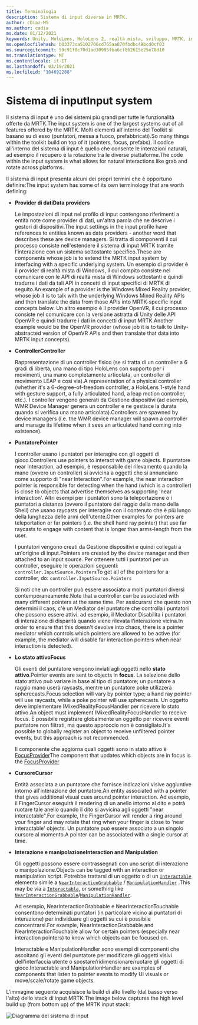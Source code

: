 ```yaml
---
title: Terminologia
description: Sistema di input diversa in MRTK.
author: cDiaz-MS
ms.author: cadia
ms.date: 01/12/2021
keywords: Unity, HoloLens, HoloLens 2, realtà mista, sviluppo, MRTK, input,
ms.openlocfilehash: b03373ca5102706cd765aa870fbdbc49bcd0cf03
ms.sourcegitcommit: 59c91f8c70d1ad30995fba6cf862615e25e78d10
ms.translationtype: MT
ms.contentlocale: it-IT
ms.lasthandoff: 03/19/2021
ms.locfileid: "104692288"
---
```

# <a name="input-system"></a><span data-ttu-id="e8d6e-104">Sistema di input</span><span class="sxs-lookup"><span data-stu-id="e8d6e-104">Input system</span></span>

<span data-ttu-id="e8d6e-105">Il sistema di input è uno dei sistemi più grandi per tutte le funzionalità offerte da MRTK.</span><span class="sxs-lookup"><span data-stu-id="e8d6e-105">The input system is one of the largest systems out of all features offered by the MRTK.</span></span>
<span data-ttu-id="e8d6e-106">Molti elementi all'interno del Toolkit si basano su di esso (puntatori, messa a fuoco, prefabbricati).</span><span class="sxs-lookup"><span data-stu-id="e8d6e-106">So many things within the toolkit build on top of it (pointers, focus, prefabs).</span></span> <span data-ttu-id="e8d6e-107">Il codice all'interno del sistema di input è quello che consente le interazioni naturali, ad esempio il recupero e la rotazione tra le diverse piattaforme.</span><span class="sxs-lookup"><span data-stu-id="e8d6e-107">The code within the input system is what allows for natural interactions like grab and rotate across platforms.</span></span>

<span data-ttu-id="e8d6e-108">Il sistema di input presenta alcuni dei propri termini che è opportuno definire:</span><span class="sxs-lookup"><span data-stu-id="e8d6e-108">The input system has some of its own terminology that are worth defining:</span></span>

- <span data-ttu-id="e8d6e-109">**Provider di dati**</span><span class="sxs-lookup"><span data-stu-id="e8d6e-109">**Data providers**</span></span>

    <span data-ttu-id="e8d6e-110">Le impostazioni di input nel profilo di input contengono riferimenti a entità note come provider di dati, un'altra parola che ne descrive i gestori di dispositivi.</span><span class="sxs-lookup"><span data-stu-id="e8d6e-110">The input settings in the input profile have references to entities known as data providers - another word that describes these are device managers.</span></span> <span data-ttu-id="e8d6e-111">Si tratta di componenti il cui processo consiste nell'estendere il sistema di input MRTK tramite l'interazione con un sistema sottostante specifico.</span><span class="sxs-lookup"><span data-stu-id="e8d6e-111">These are components whose job is to extend the MRTK input system by interfacing with a specific underlying system.</span></span> <span data-ttu-id="e8d6e-112">Un esempio di provider è il provider di realtà mista di Windows, il cui compito consiste nel comunicare con le API di realtà mista di Windows sottostanti e quindi tradurre i dati da tali API in concetti di input specifici di MRTK di seguito.</span><span class="sxs-lookup"><span data-stu-id="e8d6e-112">An example of a provider is the Windows Mixed Reality provider, whose job it is to talk with the underlying Windows Mixed Reality APIs and then translate the data from those APIs into MRTK-specific input concepts below.</span></span> <span data-ttu-id="e8d6e-113">Un altro esempio è il provider OpenVR, il cui processo consiste nel comunicare con la versione astratta di Unity delle API OpenVR e quindi tradurre i dati in concetti di input MRTK.</span><span class="sxs-lookup"><span data-stu-id="e8d6e-113">Another example would be the OpenVR provider (whose job it is to talk to Unity-abstracted version of OpenVR APIs and then translate that data into MRTK input concepts).</span></span>

- <span data-ttu-id="e8d6e-114">**Controller**</span><span class="sxs-lookup"><span data-stu-id="e8d6e-114">**Controller**</span></span>

    <span data-ttu-id="e8d6e-115">Rappresentazione di un controller fisico (se si tratta di un controller a 6 gradi di libertà, una mano di tipo HoloLens con supporto per i movimenti, una mano completamente articolata, un controller di movimento LEAP e così via).</span><span class="sxs-lookup"><span data-stu-id="e8d6e-115">A representation of a physical controller (whether it's a 6-degree-of-freedom controller, a HoloLens 1-style hand with gesture support, a fully articulated hand, a leap motion controller, etc.).</span></span> <span data-ttu-id="e8d6e-116">I controller vengono generati da Gestione dispositivi (ad esempio, WMR Device Manager genera un controller e ne gestisce la durata quando si verifica una mano articolata).</span><span class="sxs-lookup"><span data-stu-id="e8d6e-116">Controllers are spawned by device managers (i.e. the WMR device manager will spawn a controller and manage its lifetime when it sees an articulated hand coming into existence).</span></span>

- <span data-ttu-id="e8d6e-117">**Puntatore**</span><span class="sxs-lookup"><span data-stu-id="e8d6e-117">**Pointer**</span></span>

    <span data-ttu-id="e8d6e-118">I controller usano i puntatori per interagire con gli oggetti di gioco.</span><span class="sxs-lookup"><span data-stu-id="e8d6e-118">Controllers use pointers to interact with game objects.</span></span> <span data-ttu-id="e8d6e-119">Il puntatore near Interaction, ad esempio, è responsabile del rilevamento quando la mano (ovvero un controller) si avvicina a oggetti che si annunciano come supporto di "near Interaction".</span><span class="sxs-lookup"><span data-stu-id="e8d6e-119">For example, the near interaction pointer is responsible for detecting when the hand (which is a controller) is close to objects that advertise themselves as supporting 'near interaction'.</span></span> <span data-ttu-id="e8d6e-120">Altri esempi per i puntatori sono la teleportazione o i puntatori a distanza (ovvero il puntatore del raggio della mano della Shell) che usano raycasts per interagire con il contenuto che è più lungo della lunghezza delle armi dell'utente.</span><span class="sxs-lookup"><span data-stu-id="e8d6e-120">Other examples for pointers are teleportation or far pointers (i.e. the shell hand ray pointer) that use far raycasts to engage with content that is longer than arms-length from the user.</span></span>

    <span data-ttu-id="e8d6e-121">I puntatori vengono creati da Gestione dispositivi e quindi collegati a un'origine di input.</span><span class="sxs-lookup"><span data-stu-id="e8d6e-121">Pointers are created by the device manager and then attached to an input source.</span></span> <span data-ttu-id="e8d6e-122">Per ottenere tutti i puntatori per un controller, eseguire le operazioni seguenti: `controller.InputSource.Pointers`</span><span class="sxs-lookup"><span data-stu-id="e8d6e-122">To get all of the pointers for a controller, do: `controller.InputSource.Pointers`</span></span>

    <span data-ttu-id="e8d6e-123">Si noti che un controller può essere associato a molti puntatori diversi contemporaneamente.</span><span class="sxs-lookup"><span data-stu-id="e8d6e-123">Note that a controller can be associated with many different pointers at the same time.</span></span> <span data-ttu-id="e8d6e-124">Per assicurarsi che questo non determini il caos, c'è un Mediator del puntatore che controlla i puntatori che possono essere attivi. ad esempio, il Mediator Disabilita i puntatori di interazione di disparità quando viene rilevata l'interazione vicina.</span><span class="sxs-lookup"><span data-stu-id="e8d6e-124">In order to ensure that this doesn't devolve into chaos, there is a pointer mediator which controls which pointers are allowed to be active (for example, the mediator will disable far interaction pointers when near interaction is detected).</span></span>

- <span data-ttu-id="e8d6e-125">**Lo stato attivo**</span><span class="sxs-lookup"><span data-stu-id="e8d6e-125">**Focus**</span></span>

    <span data-ttu-id="e8d6e-126">Gli eventi del puntatore vengono inviati agli oggetti nello **stato attivo**.</span><span class="sxs-lookup"><span data-stu-id="e8d6e-126">Pointer events are sent to objects in **focus**.</span></span> <span data-ttu-id="e8d6e-127">La selezione dello stato attivo può variare in base al tipo di puntatore; un puntatore a raggio mano userà raycasts, mentre un puntatore poke utilizzerà spherecasts.</span><span class="sxs-lookup"><span data-stu-id="e8d6e-127">Focus selection will vary by pointer type; a hand ray pointer will use raycasts, while a poke pointer will use spherecasts.</span></span> <span data-ttu-id="e8d6e-128">Un oggetto deve implementare IMixedRealityFocusHandler per ricevere lo stato attivo.</span><span class="sxs-lookup"><span data-stu-id="e8d6e-128">An object must implement IMixedRealityFocusHandler to receive focus.</span></span> <span data-ttu-id="e8d6e-129">È possibile registrare globalmente un oggetto per ricevere eventi puntatore non filtrati, ma questo approccio non è consigliato.</span><span class="sxs-lookup"><span data-stu-id="e8d6e-129">It's possible to globally register an object to receive unfiltered pointer events, but this approach is not recommended.</span></span>

    <span data-ttu-id="e8d6e-130">Il componente che aggiorna quali oggetti sono in stato attivo è [FocusProvider](xref:Microsoft.MixedReality.Toolkit.Input.FocusProvider)</span><span class="sxs-lookup"><span data-stu-id="e8d6e-130">The component that updates which objects are in focus is the [FocusProvider](xref:Microsoft.MixedReality.Toolkit.Input.FocusProvider)</span></span>

- <span data-ttu-id="e8d6e-131">**Cursore**</span><span class="sxs-lookup"><span data-stu-id="e8d6e-131">**Cursor**</span></span>

    <span data-ttu-id="e8d6e-132">Entità associata a un puntatore che fornisce indicazioni visive aggiuntive intorno all'interazione del puntatore.</span><span class="sxs-lookup"><span data-stu-id="e8d6e-132">An entity associated with a pointer that gives additional visual cues around pointer interaction.</span></span> <span data-ttu-id="e8d6e-133">Ad esempio, il FingerCursor eseguirà il rendering di un anello intorno al dito e potrà ruotare tale anello quando il dito si avvicina agli oggetti "near interactable".</span><span class="sxs-lookup"><span data-stu-id="e8d6e-133">For example, the FingerCursor will render a ring around your finger and may rotate that ring when your finger is close to 'near interactable' objects.</span></span> <span data-ttu-id="e8d6e-134">Un puntatore può essere associato a un singolo cursore al momento.</span><span class="sxs-lookup"><span data-stu-id="e8d6e-134">A pointer can be associated with a single cursor at time.</span></span>

- <span data-ttu-id="e8d6e-135">**Interazione e manipolazione**</span><span class="sxs-lookup"><span data-stu-id="e8d6e-135">**Interaction and Manipulation**</span></span>

    <span data-ttu-id="e8d6e-136">Gli oggetti possono essere contrassegnati con uno script di interazione o manipolazione.</span><span class="sxs-lookup"><span data-stu-id="e8d6e-136">Objects can be tagged with an interaction or manipulation script.</span></span> <span data-ttu-id="e8d6e-137">Potrebbe trattarsi di un oggetto o di un [`Interactable`](xref:Microsoft.MixedReality.Toolkit.UI.Interactable) elemento simile a [`NearInteractionGrabbable`](xref:Microsoft.MixedReality.Toolkit.Input.NearInteractionGrabbable) / [`ManipulationHandler`](xref:Microsoft.MixedReality.Toolkit.UI.ManipulationHandler) .</span><span class="sxs-lookup"><span data-stu-id="e8d6e-137">This may be via a [`Interactable`](xref:Microsoft.MixedReality.Toolkit.UI.Interactable), or something like [`NearInteractionGrabbable`](xref:Microsoft.MixedReality.Toolkit.Input.NearInteractionGrabbable)/[`ManipulationHandler`](xref:Microsoft.MixedReality.Toolkit.UI.ManipulationHandler).</span></span>

    <span data-ttu-id="e8d6e-138">Ad esempio, NearInteractionGrabbable e NearInteractionTouchable consentono determinati puntatori (in particolare vicino ai puntatori di interazione) per individuare gli oggetti su cui è possibile concentrarsi.</span><span class="sxs-lookup"><span data-stu-id="e8d6e-138">For example, NearInteractionGrabbable and NearInteractionTouchable allow for certain pointers (especially   near interaction pointers) to know which objects can be focused on.</span></span>

    <span data-ttu-id="e8d6e-139">Interactable e ManipulationHandler sono esempi di componenti che ascoltano gli eventi del puntatore per modificare gli oggetti visivi dell'interfaccia utente o spostare/ridimensionare/ruotare gli oggetti di gioco.</span><span class="sxs-lookup"><span data-stu-id="e8d6e-139">Interactable and ManipulationHandler are examples of components that listen to pointer events to modify   UI visuals or move/scale/rotate game objects.</span></span>

<span data-ttu-id="e8d6e-140">L'immagine seguente acquisisce la build di alto livello (dal basso verso l'alto) dello stack di input MRTK:</span><span class="sxs-lookup"><span data-stu-id="e8d6e-140">The image below captures the high level build up (from bottom up) of the MRTK input stack:</span></span>

![Diagramma del sistema di input](../../features/Images/Input/MRTK_InputSystem.png)

